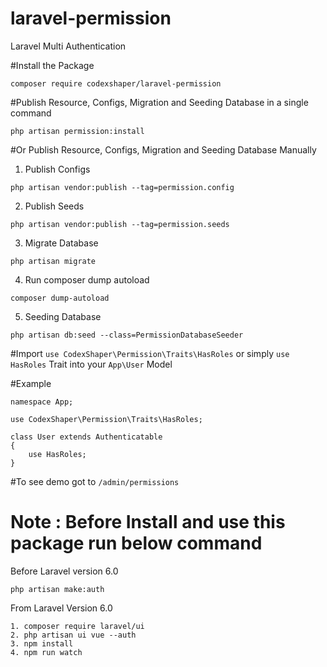 # laravel-permission
Laravel Multi Authentication

#Install the Package

```
composer require codexshaper/laravel-permission
```
#Publish Resource, Configs, Migration and Seeding Database in a single command

```
php artisan permission:install
```
#Or Publish Resource, Configs, Migration and Seeding Database Manually
1. Publish Configs
```
php artisan vendor:publish --tag=permission.config
```
2. Publish Seeds
```
php artisan vendor:publish --tag=permission.seeds
```
3. Migrate Database
```
php artisan migrate
```
4. Run composer dump autoload
```
composer dump-autoload
```
5. Seeding Database
```
php artisan db:seed --class=PermissionDatabaseSeeder
```
#Import `use CodexShaper\Permission\Traits\HasRoles` or simply `use HasRoles` Trait into your `App\User` Model

#Example
```
namespace App;

use CodexShaper\Permission\Traits\HasRoles;

class User extends Authenticatable
{
    use HasRoles;
}
```
#To see demo got to ```/admin/permissions```

# Note : Before Install and use this package run below command
Before Laravel version 6.0
```
php artisan make:auth
```
From Laravel Version 6.0

```
1. composer require laravel/ui
2. php artisan ui vue --auth
3. npm install
4. npm run watch
```

